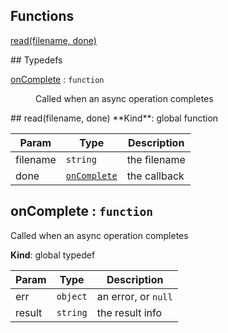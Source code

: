 ## Functions
<dl>
<dt><a href="#read">read(filename, done)</a></dt>
<dd></dd>
</dl>
## Typedefs
<dl>
<dt><a href="#onComplete">onComplete</a> : <code>function</code></dt>
<dd><p>Called when an async operation completes</p>
</dd>
</dl>
<a name="read"></a>
## read(filename, done)
**Kind**: global function  

| Param | Type | Description |
| --- | --- | --- |
| filename | <code>string</code> | the filename |
| done | <code>[onComplete](#onComplete)</code> | the callback |

<a name="onComplete"></a>
## onComplete : <code>function</code>
Called when an async operation completes

**Kind**: global typedef  

| Param | Type | Description |
| --- | --- | --- |
| err | <code>object</code> | an error, or `null` |
| result | <code>string</code> | the result info |

